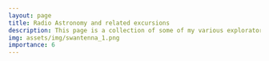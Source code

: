 ```yaml
---
layout: page
title: Radio Astronomy and related excursions
description: This page is a collection of some of my various exploratory excursions in radio astronomy. One significant digression was designing a dual polarisation radio antenna for SWANTenna 2020 (a group project).
img: assets/img/swantenna_1.png
importance: 6
---
```



